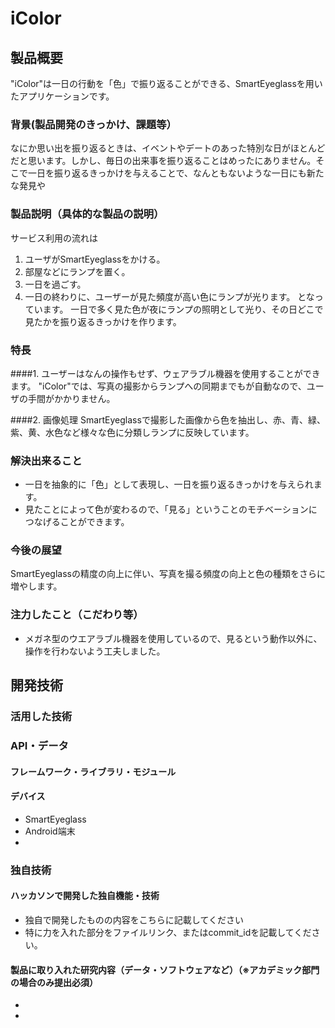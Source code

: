 # iColor
## 製品概要
"iColor"は一日の行動を「色」で振り返ることができる、SmartEyeglassを用いたアプリケーションです。
### 背景(製品開発のきっかけ、課題等）
なにか思い出を振り返るときは、イベントやデートのあった特別な日がほとんどだと思います。しかし、毎日の出来事を振り返ることはめったにありません。そこで一日を振り返るきっかけを与えることで、なんともないような一日にも新たな発見や
### 製品説明（具体的な製品の説明）
サービス利用の流れは
1. ユーザがSmartEyeglassをかける。
2. 部屋などにランプを置く。
3. 一日を過ごす。
4. 一日の終わりに、ユーザーが見た頻度が高い色にランプが光ります。
となっています。
一日で多く見た色が夜にランプの照明として光り、その日どこで見たかを振り返るきっかけを作ります。

### 特長
####1. ユーザーはなんの操作もせず、ウェアラブル機器を使用することができます。
"iColor"では、写真の撮影からランプへの同期までもが自動なので、ユーザの手間がかかりません。

####2. 画像処理
SmartEyeglassで撮影した画像から色を抽出し、赤、青、緑、紫、黄、水色など様々な色に分類しランプに反映しています。

### 解決出来ること
* 一日を抽象的に「色」として表現し、一日を振り返るきっかけを与えられます。
* 見たことによって色が変わるので、「見る」ということのモチベーションにつなげることができます。

### 今後の展望
SmartEyeglassの精度の向上に伴い、写真を撮る頻度の向上と色の種類をさらに増やします。

### 注力したこと（こだわり等）
* メガネ型のウエアラブル機器を使用しているので、見るという動作以外に、操作を行わないよう工夫しました。

## 開発技術
### 活用した技術
### API・データ

#### フレームワーク・ライブラリ・モジュール


#### デバイス
* SmartEyeglass
* Android端末
* 
### 独自技術
#### ハッカソンで開発した独自機能・技術
* 独自で開発したものの内容をこちらに記載してください
* 特に力を入れた部分をファイルリンク、またはcommit_idを記載してください。

#### 製品に取り入れた研究内容（データ・ソフトウェアなど）（※アカデミック部門の場合のみ提出必須）
* 
* 
